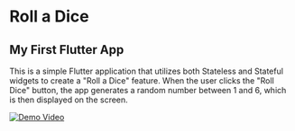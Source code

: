 # Roll a Dice

## My First Flutter App

This is a simple Flutter application that utilizes both Stateless and Stateful widgets to create a "Roll a Dice" feature. When the user clicks the "Roll Dice" button, the app generates a random number between 1 and 6, which is then displayed on the screen.

[![Demo Video](http://img.youtube.com/vi/ySNq3crea8E/0.jpg)](http://www.youtube.com/watch?v=ySNq3crea8E)
